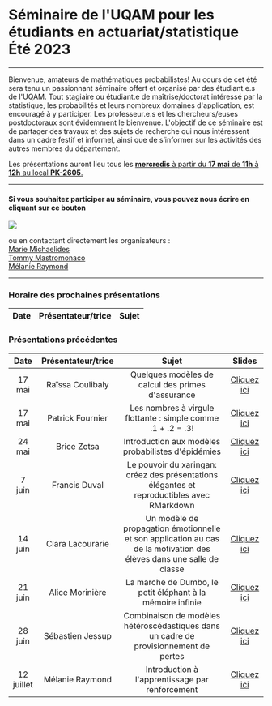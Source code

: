 # Séminaire de l'UQAM pour les étudiants en actuariat/statistique <br> Été 2023

---

Bienvenue, amateurs de mathématiques probabilistes! Au cours de cet été sera tenu un passionnant séminaire offert et organisé par des étudiant.e.s de l'UQAM. Tout stagiaire ou étudiant.e de maîtrise/doctorat intéressé par la statistique, les probabilités et leurs nombreux domaines d'application, est encouragé à y participer. Les professeur.e.s et les chercheurs/euses postdoctoraux sont évidemment le bienvenue. L'objectif de ce séminaire est de partager des travaux et des sujets de recherche qui nous intéressent dans un cadre festif et informel, ainsi que de s’informer sur les activités des autres membres du département.  

Les présentations auront lieu tous les <ins> **mercredis** à partir du **17 mai** de **11h** à **12h** au local **PK-2605**. </ins>

---

#### Si vous souhaitez participer au séminaire, vous pouvez nous écrire en cliquant sur ce bouton
<a href="mailto:mastromonaco.tommy@courrier.uqam.ca?
         cc=michaelides.marie@courrier.uqam.ca, raymond.melanie.10@courrier.uqam.ca
         &subject=Participation au Séminaire en actuariat et statistique
         "><img src="https://img.shields.io/badge/gmail-%23DD0031.svg?&style=for-the-badge&logo=gmail&logoColor=white"/></a>
         
ou en contactant directement les organisateurs :  
[Marie Michaelides](mailto:michaelides.marie@courrier.uqam.ca?subject=[GitHub]%20Source%20Han%20Sans)  
[Tommy Mastromonaco](mailto:mastromonaco.tommy@courrier.uqam.ca?subject=[GitHub]%20Source%20Han%20Sans)  
[Mélanie Raymond](mailto:raymond.melanie.10@courrier.uqam.ca?subject=[GitHub]%20Source%20Han%20Sans)

---
### Horaire des prochaines présentations
**Date** | **Présentateur/trice** | **Sujet**
:---: | :---: | :---:

### Présentations précédentes
**Date** | **Présentateur/trice** | **Sujet** | **Slides**
:---: | :---: | :---: | :---: 
17 mai | Raïssa Coulibaly | Quelques modèles de calcul des primes d'assurance | [Cliquez ici](Slides/Raissa_Coulibaly_Modèles_Primes_Assurance.pdf)
17 mai | Patrick Fournier | Les nombres à virgule flottante : simple comme .1 + .2 = .3! | [Cliquez ici](https://www.patrickfournier.ca/talk-floating-point-numbers/)
24 mai | Brice Zotsa | Introduction aux modèles probabilistes d'épidémies | [Cliquez ici](Slides/Brice_Zotsa_Épidémies.pdf)
7 juin | Francis Duval | Le pouvoir du xaringan: créez des présentations élégantes et reproductibles avec RMarkdown | [Cliquez ici](https://francisduval.github.io/presentation_xaringan/#1)
14 juin | Clara Lacourarie | Un modèle de propagation émotionnelle et son application au cas de la motivation des élèves dans une salle de classe | [Cliquez ici](Slides/Clara_Lacourarie_Transmission_Émotions.pdf)
21 juin | Alice Morinière | La marche de Dumbo, le petit éléphant à la mémoire infinie | [Cliquez ici](Slides/Alice_Morinière_Éléphant.pdf)
28 juin | Sébastien Jessup | Combinaison de modèles hétéroscédastiques dans un cadre de provisionnement de pertes | [Cliquez ici](Slides/Sébastien_Jessup_Combinaison.pdf)
12 juillet | Mélanie Raymond | Introduction à l'apprentissage par renforcement | [Cliquez ici](Slides/Mélanie_Raymond_Apprentissage.pdf)
